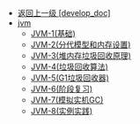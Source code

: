 - [返回上一级 [develop_doc]](txz-note/develop_doc/)
- [jvm](txz-note/develop_doc/jvm/)
  - [JVM-1(基础)](txz-note/develop_doc/jvm/JVM-1(基础).md)
  - [JVM-2(分代模型和内存设置)](txz-note/develop_doc/jvm/JVM-2(分代模型和内存设置).md)
  - [JVM-3(堆内存垃圾回收原理)](txz-note/develop_doc/jvm/JVM-3(堆内存垃圾回收原理).md)
  - [JVM-4(垃圾回收算法)](txz-note/develop_doc/jvm/JVM-4(垃圾回收算法).md)
  - [JVM-5(G1垃圾回收器)](txz-note/develop_doc/jvm/JVM-5(G1垃圾回收器).md)
  - [JVM-6(阶段复习)](txz-note/develop_doc/jvm/JVM-6(阶段复习).md)
  - [JVM-7(模拟实机GC)](txz-note/develop_doc/jvm/JVM-7(模拟实机GC).md)
  - [JVM-8(实例实践)](txz-note/develop_doc/jvm/JVM-8(实例实践).md)
